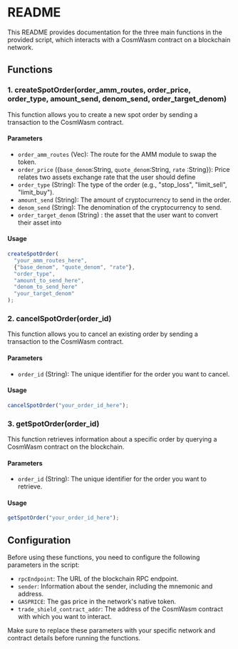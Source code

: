 # README

This README provides documentation for the three main functions in the provided script, which interacts with a CosmWasm contract on a blockchain network.

## Functions

### 1. createSpotOrder(order_amm_routes, order_price, order_type, amount_send, denom_send, order_target_denom)

This function allows you to create a new spot order by sending a transaction to the CosmWasm contract.

#### Parameters

- `order_amm_routes` (Vec): The route for the AMM module to swap the token.
- `order_price` ({`base_denom`:String, `quote_denom`:String, `rate` :String}): Price relates two assets exchange rate that the user should define
- `order_type` (String): The type of the order (e.g., "stop_loss", "limit_sell", "limit_buy").
- `amount_send` (String): The amount of cryptocurrency to send in the order.
- `denom_send` (String): The denomination of the cryptocurrency to send.
- `order_target_denom` (String) : the asset that the user want to convert their asset into

#### Usage

```javascript
createSpotOrder(
  "your_amm_routes_here",
  {"base_denom", "quote_denom", "rate"},
  "order_type",
  "amount_to_send_here",
  "denom_to_send_here"
  "your_target_denom"
);
```

### 2. cancelSpotOrder(order_id)

This function allows you to cancel an existing order by sending a transaction to the CosmWasm contract.

#### Parameters

- `order_id` (String): The unique identifier for the order you want to cancel.

#### Usage

```javascript
cancelSpotOrder("your_order_id_here");
```

### 3. getSpotOrder(order_id)

This function retrieves information about a specific order by querying a CosmWasm contract on the blockchain.

#### Parameters

- `order_id` (String): The unique identifier for the order you want to retrieve.

#### Usage

```javascript
getSpotOrder("your_order_id_here");
```

## Configuration

Before using these functions, you need to configure the following parameters in the script:

- `rpcEndpoint`: The URL of the blockchain RPC endpoint.
- `sender`: Information about the sender, including the mnemonic and address.
- `GASPRICE`: The gas price in the network's native token.
- `trade_shield_contract_addr`: The address of the CosmWasm contract with which you want to interact.

Make sure to replace these parameters with your specific network and contract details before running the functions.
